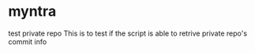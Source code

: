# myntra
test private repo
This is to test if the script is able to retrive private repo's commit info
